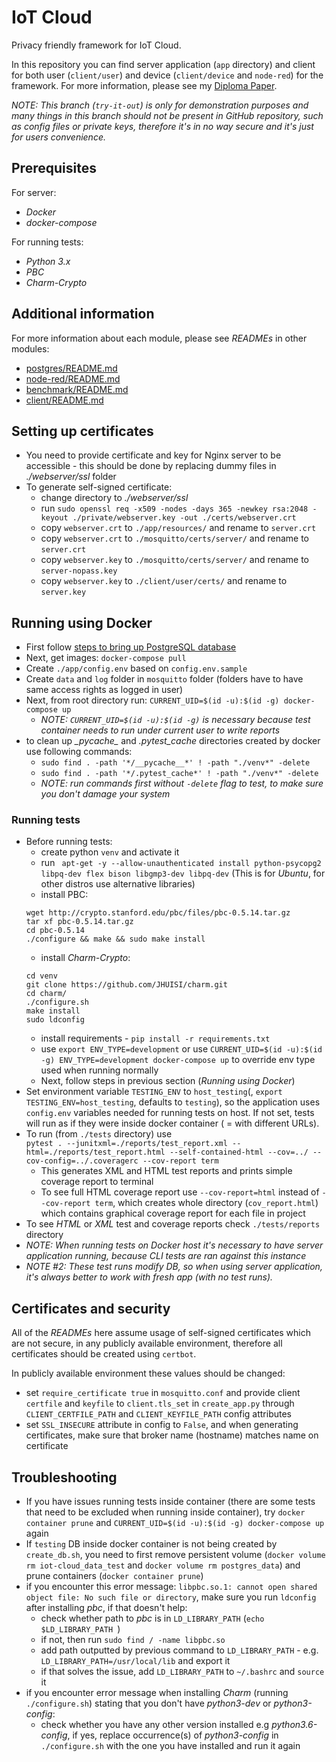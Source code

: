 IoT Cloud
========================

Privacy friendly framework for IoT Cloud.

In this repository you can find server application (`app` directory) and client for both user (`client/user`)
and device (`client/device` and `node-red`) for the framework. For more information, please see my [Diploma Paper](http://davinci.fmph.uniba.sk/~heinz4/diplomova_praca/diploma_heinz.pdf).

_NOTE: This branch (`try-it-out`) is only for demonstration purposes and many things in this branch should not be present in GitHub repository, such as config files or private keys, therefore it's in no way secure and it's just for users convenience._

## Prerequisites
For server:
- _Docker_
- _docker-compose_

For running tests:
- _Python 3.x_
- _PBC_
- _Charm-Crypto_

## Additional information
For more information about each module, please see _READMEs_ in other modules:
* [postgres/README.md](postgres/README.md)
* [node-red/README.md](node-red/README.md)
* [benchmark/README.md](benchmark/README.md)
* [client/README.md](client/README.md)


## Setting up certificates
- You need to provide certificate and key for Nginx server to be accessible - this should be done by replacing dummy files in _./webserver/ssl_ folder 
- To generate self-signed certificate:
    - change directory to _./webserver/ssl_
    - run `sudo openssl req -x509 -nodes -days 365 -newkey rsa:2048 -keyout ./private/webserver.key -out ./certs/webserver.crt`
    - copy `webserver.crt` to `./app/resources/` and rename to `server.crt`
    - copy `webserver.crt` to `./mosquitto/certs/server/` and rename to `server.crt`
    - copy `webserver.key` to `./mosquitto/certs/server/` and rename to `server-nopass.key`
    - copy `webserver.key` to `./client/user/certs/` and rename to `server.key`

## Running using Docker
- First follow [steps to bring up PostgreSQL database](postgres/README.md)
- Next, get images: `docker-compose pull`
- Create `./app/config.env` based on `config.env.sample`
- Create `data` and `log` folder in `mosquitto` folder (folders have to have same access rights as logged in user)
- Next, from root directory run: `CURRENT_UID=$(id -u):$(id -g) docker-compose up`
    - _NOTE: `CURRENT_UID=$(id -u):$(id -g)` is necessary because test container needs to run under current user to write reports_ 
- to clean up _\__pycache_\__ and _.pytest\_cache_ directories created by docker use following commands:
    - `sudo find . -path '*/__pycache__*' ! -path "./venv*" -delete`
    - `sudo find . -path '*/.pytest_cache*' ! -path "./venv*" -delete`
    - _NOTE: run commands first without `-delete` flag to test, to make sure you don't damage your system_

### Running tests
- Before running tests:
    * create python `venv` and activate it
    * run ```
    apt-get -y --allow-unauthenticated install
    python-psycopg2
    libpq-dev
    flex
    bison
    libgmp3-dev
    libpq-dev``` (This is for _Ubuntu_, for other distros use alternative libraries)
    * install PBC:
    ```
    wget http://crypto.stanford.edu/pbc/files/pbc-0.5.14.tar.gz
    tar xf pbc-0.5.14.tar.gz
    cd pbc-0.5.14
    ./configure && make && sudo make install
    ```
    * install _Charm-Crypto_:
    ```
    cd venv
    git clone https://github.com/JHUISI/charm.git
    cd charm/
    ./configure.sh
    make install
    sudo ldconfig
    ```
    * install requirements - `pip install -r requirements.txt`
    * use `export ENV_TYPE=development` or use `CURRENT_UID=$(id -u):$(id -g) ENV_TYPE=development docker-compose up`
    to override env type used when running normally
    * Next, follow steps in previous section (_Running using Docker_)
- Set environment variable `TESTING_ENV` to `host_testing`(, `export TESTING_ENV=host_testing`, defaults to `testing`), so the application uses `config.env` variables needed for running tests on host. If not set, tests will run as if they were inside docker container ( = with different URLs).
- To run (from `./tests` directory) use <br> `pytest . --junitxml=./reports/test_report.xml --html=./reports/test_report.html --self-contained-html --cov=../ --cov-config=../.coveragerc --cov-report term`
    * This generates XML and HTML test reports and prints simple coverage report to terminal
    * To see full HTML coverage report use `--cov-report=html` instead of `--cov-report term`, which creates whole directory (`cov_report.html`) which contains
    graphical coverage report for each file in project
- To see _HTML_ or _XML_ test and coverage reports check `./tests/reports` directory
- _NOTE: When running tests on Docker host it's necessary to have server application running, because CLI tests are ran against this instance_
- _NOTE #2: These test runs modify DB, so when using server application, it's always better to work with fresh app (with no test runs)._

## Certificates and security
All of the _READMEs_ here assume usage of self-signed certificates which are not secure, in any publicly available environment,
therefore all certificates should be created using `certbot`. <br>

In publicly available environment these values should be changed:
- set `require_certificate true` in `mosquitto.conf` and provide client `certfile` and `keyfile` to `client.tls_set` in `create_app.py` through `CLIENT_CERTFILE_PATH` and `CLIENT_KEYFILE_PATH` config attributes
- set `SSL_INSECURE` attribute in config to `False`, and when generating certificates, make sure that broker name (hostname) matches name on certificate

## Troubleshooting
- If you have issues running tests inside container (there are some tests that need to be excluded when running inside container), try `docker container prune` and `CURRENT_UID=$(id -u):$(id -g) docker-compose up` again
- If `testing` DB inside docker container is not being created by `create_db.sh`, you need to first remove persistent volume (`docker volume rm iot-cloud_data_test` and `docker volume rm postgres_data`) and prune containers (`docker container prune`)
- if you encounter this error message: `libpbc.so.1: cannot open shared object file: No such file or directory`, make sure you run `ldconfig` after installing _pbc_, if that doesn't help:
    - check whether path to _pbc_ is in `LD_LIBRARY_PATH` (`echo $LD_LIBRARY_PATH `)
    - if not, then run `sudo find / -name libpbc.so`
    - add path outputted by previous command to `LD_LIBRARY_PATH` - e.g. `LD_LIBRARY_PATH=/usr/local/lib` and export it
    - if that solves the issue, add `LD_LIBRARY_PATH` to `~/.bashrc` and `source` it
- if you encounter error message when installing _Charm_ (running `./configure.sh`) stating that you don't have _python3-dev_ or _python3-config_:
    - check whether you have any other version installed e.g _python3.6-config_, if yes, replace occurrence(s) of _python3-config_ in `./configure.sh` with the one you have installed and run it again
